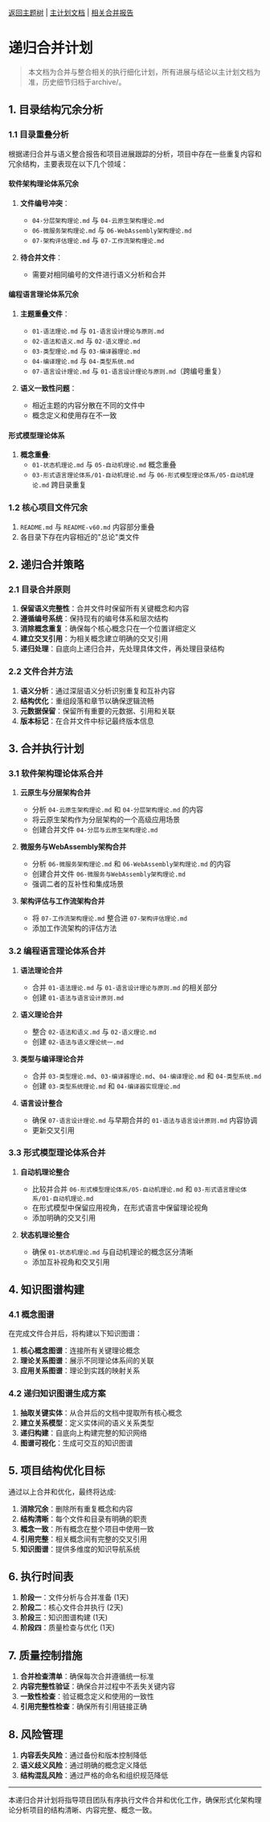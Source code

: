 [返回主题树](00-主题树与内容索引.md) | [主计划文档](00-形式化架构理论统一计划.md) | [相关合并报告](递归合并与语义整合最终报告.md)

# 递归合并计划

> 本文档为合并与整合相关的执行细化计划，所有进展与结论以主计划文档为准，历史细节归档于archive/。

## 1. 目录结构冗余分析

### 1.1 目录重叠分析

根据递归合并与语义整合报告和项目进展跟踪的分析，项目中存在一些重复内容和冗余结构，主要表现在以下几个领域：

#### 软件架构理论体系冗余

1. **文件编号冲突**：
   - `04-分层架构理论.md` 与 `04-云原生架构理论.md`
   - `06-微服务架构理论.md` 与 `06-WebAssembly架构理论.md`
   - `07-架构评估理论.md` 与 `07-工作流架构理论.md`

2. **待合并文件**：
   - 需要对相同编号的文件进行语义分析和合并

#### 编程语言理论体系冗余

1. **主题重叠文件**：
   - `01-语法理论.md` 与 `01-语言设计理论与原则.md`
   - `02-语法和语义.md` 与 `02-语义理论.md`
   - `03-类型理论.md` 与 `03-编译器理论.md`
   - `04-编译理论.md` 与 `04-类型系统.md`
   - `07-语言设计理论.md` 与 `01-语言设计理论与原则.md`（跨编号重复）

2. **语义一致性问题**：
   - 相近主题的内容分散在不同的文件中
   - 概念定义和使用存在不一致

#### 形式模型理论体系

1. **概念重叠**:
   - `01-状态机理论.md` 与 `05-自动机理论.md` 概念重叠
   - `03-形式语言理论体系/01-自动机理论.md` 与 `06-形式模型理论体系/05-自动机理论.md` 跨目录重复

### 1.2 核心项目文件冗余

1. `README.md` 与 `README-v60.md` 内容部分重叠
2. 各目录下存在内容相近的"总论"类文件

## 2. 递归合并策略

### 2.1 目录合并原则

1. **保留语义完整性**：合并文件时保留所有关键概念和内容
2. **遵循编号系统**：保持现有的编号体系和层次结构
3. **消除概念重复**：确保每个核心概念只在一个位置详细定义
4. **建立交叉引用**：为相关概念建立明确的交叉引用
5. **递归处理**：自底向上递归合并，先处理具体文件，再处理目录结构

### 2.2 文件合并方法

1. **语义分析**：通过深层语义分析识别重复和互补内容
2. **结构优化**：重组段落和章节以确保逻辑流畅
3. **元数据保留**：保留所有重要的元数据、引用和关联
4. **版本标记**：在合并文件中标记最终版本信息

## 3. 合并执行计划

### 3.1 软件架构理论体系合并

1. **云原生与分层架构合并**
   - 分析 `04-云原生架构理论.md` 和 `04-分层架构理论.md` 的内容
   - 将云原生架构作为分层架构的一个高级应用场景
   - 创建合并文件 `04-分层与云原生架构理论.md`

2. **微服务与WebAssembly架构合并**
   - 分析 `06-微服务架构理论.md` 和 `06-WebAssembly架构理论.md` 的内容
   - 创建合并文件 `06-微服务与WebAssembly架构理论.md`
   - 强调二者的互补性和集成场景

3. **架构评估与工作流架构合并**
   - 将 `07-工作流架构理论.md` 整合进 `07-架构评估理论.md`
   - 添加工作流架构的评估方法

### 3.2 编程语言理论体系合并

1. **语法理论合并**
   - 合并 `01-语法理论.md` 与 `01-语言设计理论与原则.md` 的相关部分
   - 创建 `01-语法与语言设计原则.md`

2. **语义理论合并**
   - 整合 `02-语法和语义.md` 与 `02-语义理论.md`
   - 创建 `02-语法与语义理论统一.md`

3. **类型与编译理论合并**
   - 合并 `03-类型理论.md`、`03-编译器理论.md`、`04-编译理论.md` 和 `04-类型系统.md`
   - 创建 `03-类型系统理论.md` 和 `04-编译器实现理论.md`

4. **语言设计整合**
   - 确保 `07-语言设计理论.md` 与早期合并的 `01-语法与语言设计原则.md` 内容协调
   - 更新交叉引用

### 3.3 形式模型理论体系合并

1. **自动机理论整合**
   - 比较并合并 `06-形式模型理论体系/05-自动机理论.md` 和 `03-形式语言理论体系/01-自动机理论.md`
   - 在形式模型中保留应用视角，在形式语言中保留理论视角
   - 添加明确的交叉引用

2. **状态机理论整合**
   - 确保 `01-状态机理论.md` 与自动机理论的概念区分清晰
   - 添加互补视角和交叉引用

## 4. 知识图谱构建

### 4.1 概念图谱

在完成文件合并后，将构建以下知识图谱：

1. **核心概念图谱**：连接所有关键理论概念
2. **理论关系图谱**：展示不同理论体系间的关联
3. **应用关系图谱**：理论到实践的映射关系

### 4.2 递归知识图谱生成方案

1. **抽取关键实体**：从合并后的文档中提取所有核心概念
2. **建立关系模型**：定义实体间的语义关系类型
3. **递归构建**：自底向上构建完整的知识网络
4. **图谱可视化**：生成可交互的知识图谱

## 5. 项目结构优化目标

通过以上合并和优化，最终将达成:

1. **消除冗余**：删除所有重复概念和内容
2. **结构清晰**：每个文件和目录有明确的职责
3. **概念一致**：所有概念在整个项目中使用一致
4. **引用完整**：相关概念间有完整的交叉引用
5. **知识图谱**：提供多维度的知识导航系统

## 6. 执行时间表

1. **阶段一**：文件分析与合并准备 (1天)
2. **阶段二**：核心文件合并执行 (2天)
3. **阶段三**：知识图谱构建 (1天)
4. **阶段四**：质量检查与优化 (1天)

## 7. 质量控制措施

1. **合并检查清单**：确保每次合并遵循统一标准
2. **内容完整性验证**：确保合并过程中不丢失关键内容
3. **一致性检查**：验证概念定义和使用的一致性
4. **引用完整性检查**：确保所有引用链接正确

## 8. 风险管理

1. **内容丢失风险**：通过备份和版本控制降低
2. **语义歧义风险**：通过明确的概念定义降低
3. **结构混乱风险**：通过严格的命名和组织规范降低

---

本递归合并计划将指导项目团队有序执行文件合并和优化工作，确保形式化架构理论分析项目的结构清晰、内容完整、概念一致。
